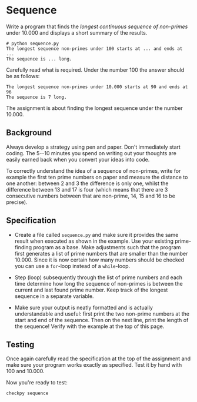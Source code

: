# Sequence

Write a program that finds the *longest continuous sequence of non-primes* under 10.000 and displays a short summary of the results.

	# python sequence.py
	The longest sequence non-primes under 100 starts at ... and ends at ...
	The sequence is ... long.

Carefully read what is required. Under the number 100 the answer should be as follows:

	The longest sequence non-primes under 10.000 starts at 90 and ends at 96
	The sequence is 7 long.

The assignment is about finding the longest sequence under the number 10.000.

## Background

Always develop a strategy using pen and paper. Don't immediately start coding. The 5--10 minutes you spend on writing out your thoughts are easily earned back when you convert your ideas into code.

To correctly understand the idea of a sequence of non-primes, write for example the first ten prime numbers on paper and measure the distance to one another: between 2 and 3 the difference is only one, whilst the difference between 13 and 17 is four (which means that there are 3 consecutive numbers between that are non-prime, 14, 15 and 16 to be precise).

## Specification

* Create a file called `sequence.py` and make sure it provides the same result when executed as shown in the example. Use your existing prime-finding program as a base. Make adjustments such that the program first generates a list of prime numbers that are smaller than the number 10.000. Since it is now certain how many numbers should be checked you can use a `for`-loop instead of a `while`-loop.

* Step (loop) subsequently through the list of prime numbers and each time determine how long the sequence of non-primes is between the current and last found prime number. Keep track of the longest sequence in a separate variable.

* Make sure your output is neatly formatted and is actually understandable and useful: first print the two non-prime numbers at the start and end of the sequence. Then on the next line, print the length of the sequence! Verify with the example at the top of this page.

## Testing

Once again carefully read the specification at the top of the assignment and make sure your program works exactly as specified. Test it by hand with 100 and 10.000.

Now you're ready to test:

	checkpy sequence
